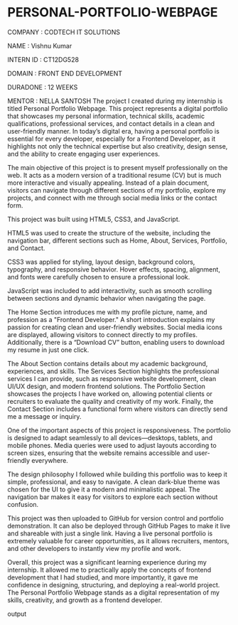 # PERSONAL-PORTFOLIO-WEBPAGE
COMPANY : CODTECH IT SOLUTIONS

NAME : Vishnu Kumar

INTERN ID : CT12DG528

DOMAIN : FRONT END DEVELOPMENT

DURADONE : 12 WEEKS

MENTOR : NELLA SANTOSH
The project I created during my internship is titled Personal Portfolio Webpage. This project represents a digital portfolio that showcases my personal information, technical skills, academic qualifications, professional services, and contact details in a clean and user-friendly manner. In today’s digital era, having a personal portfolio is essential for every developer, especially for a Frontend Developer, as it highlights not only the technical expertise but also creativity, design sense, and the ability to create engaging user experiences.

The main objective of this project is to present myself professionally on the web. It acts as a modern version of a traditional resume (CV) but is much more interactive and visually appealing. Instead of a plain document, visitors can navigate through different sections of my portfolio, explore my projects, and connect with me through social media links or the contact form.

This project was built using HTML5, CSS3, and JavaScript.

HTML5 was used to create the structure of the website, including the navigation bar, different sections such as Home, About, Services, Portfolio, and Contact.

CSS3 was applied for styling, layout design, background colors, typography, and responsive behavior. Hover effects, spacing, alignment, and fonts were carefully chosen to ensure a professional look.

JavaScript was included to add interactivity, such as smooth scrolling between sections and dynamic behavior when navigating the page.

The Home Section introduces me with my profile picture, name, and profession as a "Frontend Developer." A short introduction explains my passion for creating clean and user-friendly websites. Social media icons are displayed, allowing visitors to connect directly to my profiles. Additionally, there is a “Download CV” button, enabling users to download my resume in just one click.

The About Section contains details about my academic background, experiences, and skills. The Services Section highlights the professional services I can provide, such as responsive website development, clean UI/UX design, and modern frontend solutions. The Portfolio Section showcases the projects I have worked on, allowing potential clients or recruiters to evaluate the quality and creativity of my work. Finally, the Contact Section includes a functional form where visitors can directly send me a message or inquiry.

One of the important aspects of this project is responsiveness. The portfolio is designed to adapt seamlessly to all devices—desktops, tablets, and mobile phones. Media queries were used to adjust layouts according to screen sizes, ensuring that the website remains accessible and user-friendly everywhere.

The design philosophy I followed while building this portfolio was to keep it simple, professional, and easy to navigate. A clean dark-blue theme was chosen for the UI to give it a modern and minimalistic appeal. The navigation bar makes it easy for visitors to explore each section without confusion.

This project was then uploaded to GitHub for version control and portfolio demonstration. It can also be deployed through GitHub Pages to make it live and shareable with just a single link. Having a live personal portfolio is extremely valuable for career opportunities, as it allows recruiters, mentors, and other developers to instantly view my profile and work.

Overall, this project was a significant learning experience during my internship. It allowed me to practically apply the concepts of frontend development that I had studied, and more importantly, it gave me confidence in designing, structuring, and deploying a real-world project. The Personal Portfolio Webpage stands as a digital representation of my skills, creativity, and growth as a frontend developer.

output
<!-- Uploading "PERSONAL PORTFOLIO WEBPAGE OUTPUT SCREEN.jpg"... -->
